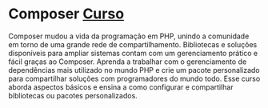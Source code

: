 # Composer [Curso](https://www.schoolofnet.com/curso-composer/ "Link para o Curso")
Composer mudou a vida da programação em PHP, unindo a comunidade em torno de uma grande rede de compartilhamento. Bibliotecas e soluções disponíveis para ampliar sistemas contam com um gerenciamento prático e fácil graças ao Composer. Aprenda a trabalhar com o gerenciamento de dependências mais utilizado no mundo PHP e crie um pacote personalizado para compartilhar soluções com programadores do mundo todo. Esse curso aborda aspectos básicos e ensina a como configurar e compartilhar bibliotecas ou pacotes personalizados.